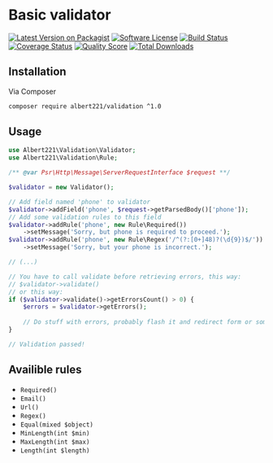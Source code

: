 # Basic validator

[![Latest Version on Packagist][ico-version]][link-packagist]
[![Software License][ico-license]](LICENSE.md)
[![Build Status][ico-travis]][link-travis]
[![Coverage Status][ico-scrutinizer]][link-scrutinizer]
[![Quality Score][ico-code-quality]][link-code-quality]
[![Total Downloads][ico-downloads]][link-downloads]

## Installation

Via Composer

```bash
composer require albert221/validation ^1.0
```

## Usage

```php
use Albert221\Validation\Validator;
use Albert221\Validation\Rule;

/** @var Psr\Http\Message\ServerRequestInterface $request **/

$validator = new Validator();

// Add field named 'phone' to validator
$validator->addField('phone', $request->getParsedBody()['phone']);
// Add some validation rules to this field
$validator->addRule('phone', new Rule\Required())
    ->setMessage('Sorry, but phone is required to proceed.');
$validator->addRule('phone', new Rule\Regex('/^(?:[0+]48)?(\d{9})$/'))
    ->setMessage('Sorry, but your phone is incorrect.');

// (...)

// You have to call validate before retrieving errors, this way:
// $validator->validate()
// or this way:
if ($validator->validate()->getErrorsCount() > 0) {
    $errors = $validator->getErrors();
    
    // Do stuff with errors, probably flash it and redirect form or something
}

// Validation passed!
```

## Availible rules

- `Required()`
- `Email()`
- `Url()`
- `Regex()`
- `Equal(mixed $object)`
- `MinLength(int $min)`
- `MaxLength(int $max)`
- `Length(int $length)`

[ico-version]: https://img.shields.io/packagist/v/albert221/validation.svg?style=flat-square
[ico-license]: https://img.shields.io/badge/license-MIT-brightgreen.svg?style=flat-square
[ico-travis]: https://img.shields.io/travis/Albert221/validation/master.svg?style=flat-square
[ico-scrutinizer]: https://img.shields.io/scrutinizer/coverage/g/albert221/validation.svg?style=flat-square
[ico-code-quality]: https://img.shields.io/scrutinizer/g/albert221/validation.svg?style=flat-square
[ico-downloads]: https://img.shields.io/packagist/dt/albert221/validation.svg?style=flat-square

[link-packagist]: https://packagist.org/packages/albert221/validation
[link-travis]: https://travis-ci.org/Albert221/validation
[link-scrutinizer]: https://scrutinizer-ci.com/g/albert221/validation/code-structure
[link-code-quality]: https://scrutinizer-ci.com/g/albert221/validation
[link-downloads]: https://packagist.org/packages/albert221/validation